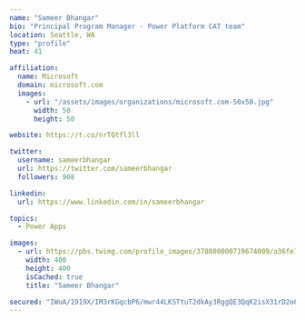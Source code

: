 ```yaml
---
name: "Sameer Bhangar"
bio: "Principal Program Manager - Power Platform CAT team"
location: Seattle, WA
type: "profile"
heat: 41

affiliation:
  name: Microsoft
  domain: microsoft.com
  images:
    - url: "/assets/images/organizations/microsoft.com-50x50.jpg"
      width: 50
      height: 50

website: https://t.co/nrTQtfl3ll

twitter:
  username: sameerbhangar
  url: https://twitter.com/sameerbhangar
  followers: 908

linkedin:
  url: https://www.linkedin.com/in/sameerbhangar

topics:
  - Power Apps

images:
  - url: https://pbs.twimg.com/profile_images/378800000719674009/a36fe7ddfab1778b76e5793772e43798_400x400.jpeg
    width: 400
    height: 400
    isCached: true
    title: "Sameer Bhangar"

secured: "IWuA/1919X/IM3rKGqcbP6/mwr44LKSTtuT2dkAy3RggQE3QqK2isX31rD2o66ycUVQztJWngPgtEgbutDO9EQNdsTW+J8JQCZvJ9JZltxsTm8cImxcj/aXkbI4kHRCGT94IMWgo80mASMNQpkNesKoQBws3zkVUhPYWzfaz85/sW0G4xyI9mqtW1KxmnMbyd3QU+22cbOV0f/dSoRYeERll4wXldArloA9e7w5K7xiFxo0MjhONOJs8r6K78+6yhhIB7EDYvzpGe9VTHzQoip16IBlGHDFUvN0L1Aa+wT8EF+7V5jsl8yZxsA0P4wfPq3E1LOeBc3m+Cht8C/WqXJexMwvo1KjdIyVLRvy2YS06cvhE7M0VWBko9xGutzXDprTNAR+VVJz5LGceQdcJ/g==;H1k6kt+dZ+ycWkpTuwDRsA=="
---
```


